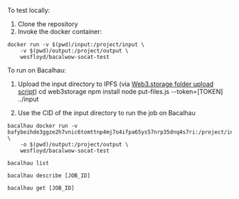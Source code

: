 

To test locally:
1) Clone the repository
2) Invoke the docker container:
```
docker run -v $(pwd)/input:/project/input \
	-v $(pwd)/output:/project/output \
	wesfloyd/bacalwow-socat-test
```


To run on Bacalhau:
1) Upload the input directory to IPFS (via [Web3.storage folder upload script](https://web3.storage/docs/#create-the-upload-script))
    cd web3storage
    npm install
    node put-files.js --token=[TOKEN] ../input

2) Use the CID of the input directory to run the job on Bacalhau

```
bacalhau docker run -v bafybeihde3ggze2h7vnic6tomttnp4mj7o4ifpa65ys57nrp35dnq4s7ri:/project/input \
	-o $(pwd)/output:/project/output \
	wesfloyd/bacalwow-socat-test

bacalhau list

bacalhau describe [JOB_ID]

bacalhau get [JOB_ID]
```